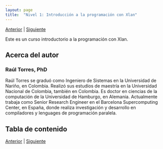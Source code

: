 ```yaml
---
layout: page
title:  "Nivel 1: Introducción a la programación con Xlan"
---
```

[Anterior](../) | [Siguiente](001-next-000.html)

Este es un curso introductorio a la programación con Xlan.

## Acerca del autor
### Raúl Torres, PhD
Raúl Torres se graduó como Ingeniero de Sistemas en la Universidad de Nariño, en Colombia.
Realizó sus estudios de maestría en la Universidad Nacional de Colombia, también en Colombia.
Es doctor en ciencias de la computación de la Universidad de Hamburgo, en Alemania.
Actualmente trabaja como Senior Research Engineer en el Barcelona Supercomputing Center, en España, donde realiza investigación y desarrollo en compiladores y lenguages de programación paralela.

## Tabla de contenido

[Anterior](../) | [Siguiente](001-next-000.html)
